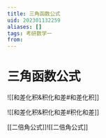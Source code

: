 ```yaml
---
title: 三角函数公式
uid: 202301132259
aliases: []
tags: 考研数学一 
from: 
---
```

# 三角函数公式
![[和差化积&积化和差#和差化积]]

![[和差化积&积化和差#积化和差]]

[[二倍角公式]]![[二倍角公式]]
